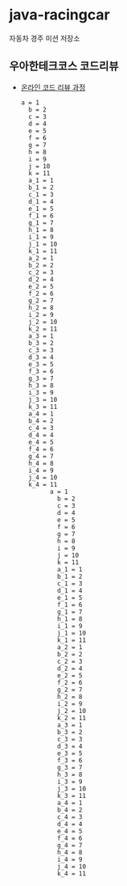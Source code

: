 # java-racingcar

자동차 경주 미션 저장소

## 우아한테크코스 코드리뷰

- [온라인 코드 리뷰 과정](https://github.com/woowacourse/woowacourse-docs/blob/master/maincourse/README.md)

      a = 1
        b = 2
        c = 3
        d = 4
        e = 5
        f = 6
        g = 7
        h = 8
        i = 9
        j = 10
        k = 11
        a_1 = 1
        b_1 = 2
        c_1 = 3
        d_1 = 4
        e_1 = 5
        f_1 = 6
        g_1 = 7
        h_1 = 8
        i_1 = 9
        j_1 = 10
        k_1 = 11
        a_2 = 1
        b_2 = 2
        c_2 = 3
        d_2 = 4
        e_2 = 5
        f_2 = 6
        g_2 = 7
        h_2 = 8
        i_2 = 9
        j_2 = 10
        k_2 = 11
        a_3 = 1
        b_3 = 2
        c_3 = 3
        d_3 = 4
        e_3 = 5
        f_3 = 6
        g_3 = 7
        h_3 = 8
        i_3 = 9
        j_3 = 10
        k_3 = 11
        a_4 = 1
        b_4 = 2
        c_4 = 3
        d_4 = 4
        e_4 = 5
        f_4 = 6
        g_4 = 7
        h_4 = 8
        i_4 = 9
        j_4 = 10
        k_4 = 11
              a = 1
                b = 2
                c = 3
                d = 4
                e = 5
                f = 6
                g = 7
                h = 8
                i = 9
                j = 10
                k = 11
                a_1 = 1
                b_1 = 2
                c_1 = 3
                d_1 = 4
                e_1 = 5
                f_1 = 6
                g_1 = 7
                h_1 = 8
                i_1 = 9
                j_1 = 10
                k_1 = 11
                a_2 = 1
                b_2 = 2
                c_2 = 3
                d_2 = 4
                e_2 = 5
                f_2 = 6
                g_2 = 7
                h_2 = 8
                i_2 = 9
                j_2 = 10
                k_2 = 11
                a_3 = 1
                b_3 = 2
                c_3 = 3
                d_3 = 4
                e_3 = 5
                f_3 = 6
                g_3 = 7
                h_3 = 8
                i_3 = 9
                j_3 = 10
                k_3 = 11
                a_4 = 1
                b_4 = 2
                c_4 = 3
                d_4 = 4
                e_4 = 5
                f_4 = 6
                g_4 = 7
                h_4 = 8
                i_4 = 9
                j_4 = 10
                k_4 = 11

